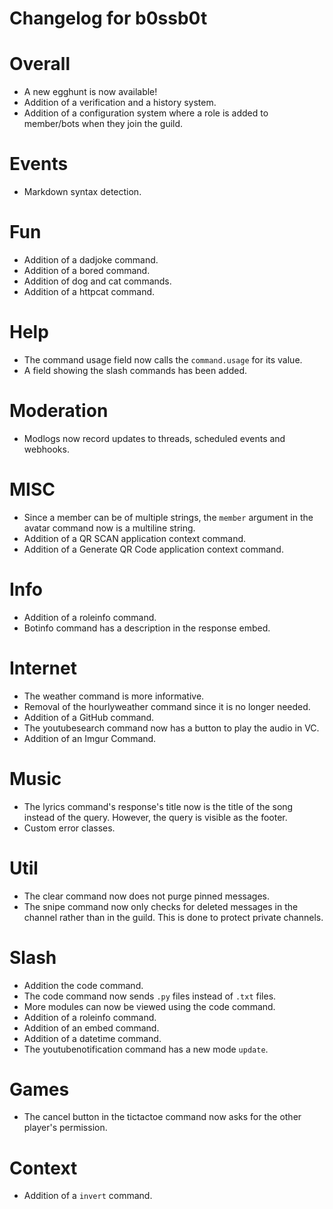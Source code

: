 # Changelog for b0ssb0t #

# Overall #
+ A new egghunt is now available!
+ Addition of a verification and a history system.
+ Addition of a configuration system where a role is added to member/bots when they join the guild.

# Events #
+ Markdown syntax detection.

# Fun #
+ Addition of a dadjoke command.
+ Addition of a bored command.
+ Addition of dog and cat commands.
+ Addition of a httpcat command.

# Help #
+ The command usage field now calls the `command.usage` for its value.
+ A field showing the slash commands has been added.

# Moderation #
+ Modlogs now record updates to threads, scheduled events and webhooks.


# MISC #
+ Since a member can be of multiple strings, the `member` argument in the avatar command now is a multiline string.
+ Addition of a QR SCAN application context command.
+ Addition of a Generate QR Code application context command.

# Info #
+ Addition of a roleinfo command.
+ Botinfo command has a description in the response embed.

# Internet #
+ The weather command is more informative.
+ Removal of the hourlyweather command since it is no longer needed.
+ Addition of a GitHub command.
+ The youtubesearch command now has a button to play the audio in VC.
+ Addition of an Imgur Command.

# Music #
+ The lyrics command's response's title now is the title of the song instead of the query. However, the query is visible as the footer.
+ Custom error classes.

# Util #
+ The clear command now does not purge pinned messages.
+ The snipe command now only checks for deleted messages in the channel rather than in the guild. This is done to protect private channels. 

# Slash #
+ Addition the code command.
+ The code command now sends `.py` files instead of `.txt` files.
+ More modules can now be viewed using the code command.
+ Addition of a roleinfo command.
+ Addition of an embed command.
+ Addition of a datetime command.
+ The youtubenotification command has a new mode `update`.

# Games #
+ The cancel button in the tictactoe command now asks for the other player's permission.

# Context #
+ Addition of a `invert` command.
